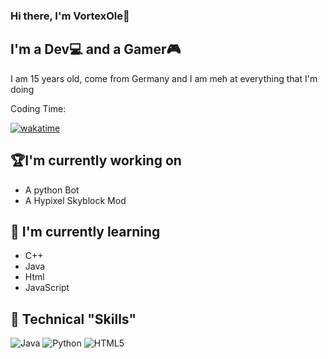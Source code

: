 ### Hi there, I'm VortexOle👋

## I'm a Dev💻 and a Gamer🎮

I am 15 years old, come from Germany and I am meh at everything
that I'm doing

Coding Time: 

[![wakatime](https://wakatime.com/badge/user/ad9483ec-d166-4ab2-8dbb-73c8a46c3785.svg)](https://wakatime.com/@ad9483ec-d166-4ab2-8dbb-73c8a46c3785)

## 🏆I'm currently working on
- A python Bot
- A Hypixel Skyblock Mod

## 🔔 I'm currently learning
- C++
- Java
- Html
- JavaScript

## 🔎 Technical "Skills"

![Java](https://img.shields.io/badge/java-%23ED8B00.svg?style=for-the-badge&logo=java&logoColor=white)
![Python](https://img.shields.io/badge/python-3670A0?style=for-the-badge&logo=python&logoColor=ffdd54)
![HTML5](https://img.shields.io/badge/html5-%23E34F26.svg?style=for-the-badge&logo=html5&logoColor=white)

